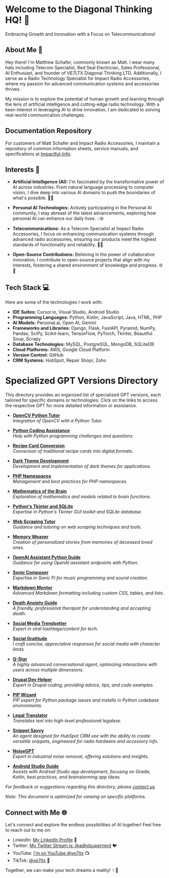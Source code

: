 # Welcome to the Diagonal Thinking HQ! 👋
Embracing Growth and Innovation with a Focus on Telecommunications!

## About Me 🚀
Hey there! I'm Matthew Schafer, commonly known as Matt. I wear many hats including Telecom Specialist, Red Seal Electrician, Sales Professional, AI Enthusiast, and founder of VE7LTX Diagonal Thinking LTD. Additionally, I serve as a Radio Technology Specialist for Impact Radio Accessories, where my passion for advanced communication systems and accessories thrives.

My mission is to explore the potential of human growth and learning through the lens of artificial intelligence and cutting-edge radio technology. With a keen interest in leveraging AI to drive innovation, I am dedicated to solving real-world communication challenges. 

## Documentation Repository
For customers of Matt Schafer and Impact Radio Accessories, I maintain a repository of common information sheets, service manuals, and specifications at [Impactful-Info](https://github.com/VE7LTX/Impactful-Info).

## Interests 🌟
- **Artificial Intelligence (AI):** I'm fascinated by the transformative power of AI across industries. From natural language processing to computer vision, I dive deep into various AI domains to push the boundaries of what's possible. 🧠🤖

- **Personal AI Technologies:** Actively participating in the Personal AI community, I stay abreast of the latest advancements, exploring how personal AI can enhance our daily lives. 💡🌐

- **Telecommunications:** As a Telecom Specialist at Impact Radio Accessories, I focus on enhancing communication systems through advanced radio accessories, ensuring our products meet the highest standards of functionality and reliability. 📡📲

- **Open-Source Contributions:** Believing in the power of collaborative innovation, I contribute to open-source projects that align with my interests, fostering a shared environment of knowledge and progress. 🌐🤝

## Tech Stack 💻
Here are some of the technologies I work with:

- **IDE Suites:** Cursor.io, Visual Studio, Android Studio
- **Programming Languages:** Python, Kotlin, JavaScript, Java, HTML, PHP
- **AI Models:** Personal.ai, Open AI, Gemini
- **Frameworks and Libraries:** Django, Flask, FastAPI, Pyramid, NumPy, Pandas, SciPy, Scikit-learn, TensorFlow, PyTorch, Tkinter, Beautiful Soup, Scrapy
- **Database Technologies:** MySQL, PostgreSQL, MongoDB, SQLiteDB
- **Cloud Platforms:** AWS, Google Cloud Platform
- **Version Control:** GitHub
- **CRM Systems:** HubSpot, Repair Shopr, Zoho
# Specialized GPT Versions Directory

This directory provides an organized list of specialized GPT versions, each tailored for specific domains or technologies. Click on the links to access the respective GPT for more detailed information or assistance.

- **[OpenCV Python Tutor](https://chat.openai.com/g/g-agZqzACna-opencv2-oracle)**  
  _Integration of OpenCV with a Python Tutor._

- **[Python Coding Assistance](https://chat.openai.com/g/g-FULgnXsOx-pycode-helper)**  
  _Help with Python programming challenges and questions._

- **[Recipe Card Conversion](https://chat.openai.com/g/g-Si9Wy8BEq-recipe-card-converter)**  
  _Conversion of traditional recipe cards into digital formats._

- **[Dark Theme Development](https://chat.openai.com/g/g-eQ2DzOHra-dark-theme-dev)**  
  _Development and implementation of dark themes for applications._

- **[PHP Namespaces](https://chat.openai.com/g/g-gDAYTNso6-php-namespace-expert)**  
  _Management and best practices for PHP namespaces._

- **[Mathematics of the Brain](https://chat.openai.com/g/g-HaeLqPG4S-math-of-the-brain-expert)**  
  _Exploration of mathematics and models related to brain functions._

- **[Python's Tkinter and SQLite](https://chat.openai.com/g/g-UEemgUHhW-python-tkinter-and-sqlite-expert)**  
  _Expertise in Python's Tkinter GUI toolkit and SQLite database._

- **[Web Scraping Tutor](https://chat.openai.com/g/g-QteUNyRoi-webscraping-tutor)**  
  _Guidance and tutoring on web scraping techniques and tools._

- **[Memory Weaver](https://chat.openai.com/g/g-5BOYs8SZT-memory-weaver)**  
  _Creation of personalized stories from memories of deceased loved ones._

- **[OpenAI Assistant Python Guide](https://chat.openai.com/g/g-qZeSSU3F0-oai-assistant-python-guide)**  
  _Guidance for using OpenAI assistant endpoints with Python._

- **[Sonic Composer](https://chat.openai.com/g/g-NKm0VDsIu-sonic-composer)**  
  _Expertise in Sonic Pi for music programming and sound creation._

- **[Markdown Mentor](https://chat.openai.com/g/g-RFsOcw34Q-markdown-mentor)**  
  _Advanced Markdown formatting including custom CSS, tables, and lists._

- **[Death Anxiety Guide](https://chatgpt.com/g/g-9yacX296r-death-anxiety-guide)**  
  _A friendly, professional therapist for understanding and accepting death._

- **[Social Media Trendsetter](https://chatgpt.com/g/g-uaFf5CNZJ-social-media-trendsetter)**  
  _Expert in viral hashtags/content for tech._

- **[Social Gratitude](https://chatgpt.com/g/g-oZWmAeCpX-social-gratitude)**  
  _I craft concise, appreciative responses for social media with character limits._

- **[Q-Star](https://chatgpt.com/g/g-rsOvB88Sm-q-star)**  
  _A highly advanced conversational agent, optimizing interactions with users across multiple dimensions._

- **[Drupal Dev Helper](https://chatgpt.com/g/g-Ewkc14RWE-drupal-dev-helper)**  
  _Expert in Drupal coding, providing advice, tips, and code examples._

- **[PIP Wizard](https://chatgpt.com/g/g-MOIm3dQXH-pip-wizard)**  
  _PIP expert for Python package issues and installs in Python codebase environments._

- **[Legal Translator](https://chatgpt.com/g/g-qOTKIrLh3-legal-translator)**  
  _Translates text into high-level professional legalese._

- **[Snippet Savvy](https://chatgpt.com/g/g-2XgW8uwzO-snippet-savvy)**  
  _An agent designed for HubSpot CRM use with the ability to create versatile snippets, engineered for radio hardware and accessory info._

- **[NoiseGPT](https://chatgpt.com/g/g-fCTxrUhNs-noisegpt)**  
  _Expert in industrial noise removal, offering solutions and insights._

- **[Android Studio Guide](https://chatgpt.com/g/g-t7HlT7vf1-android-studio-guide)**  
  _Assists with Android Studio app development, focusing on Gradle, Kotlin, best practices, and brainstorming app ideas._


*For feedback or suggestions regarding this directory, please [contact us](mailto:ms@ve7ltx.cc).*

*Note: This document is optimized for viewing on specific platforms.*

## Connect with Me 🌐
Let's connect and explore the endless possibilities of AI together! Feel free to reach out to me on:

- LinkedIn: [My LinkedIn Profile](https://www.linkedin.com/in/matthew-schafer/) 🔗
- Twitter: [My Twitter Stream is: @adhdsupernerd](https://twitter.com/adhdsupernerd) 🐦
- YouTube: [I'm on YouTube @ve7ltx](https://www.youtube.com/@ve7ltx) 📺
- TikTok: [@ve7ltx](https://www.tiktok.com/@ve7ltx?is_from_webapp=1&sender_device=pc) 🎵
  
Together, we can make your tech dreams a reality! ✨🚀
